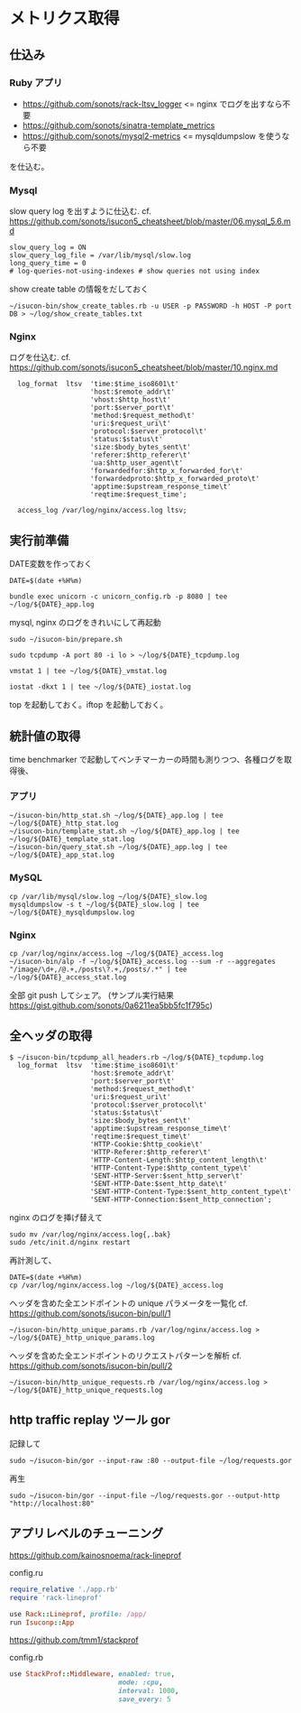 # メトリクス取得

## 仕込み

### Ruby アプリ

* https://github.com/sonots/rack-ltsv_logger <= nginx でログを出すなら不要
* https://github.com/sonots/sinatra-template_metrics
* https://github.com/sonots/mysql2-metrics <= mysqldumpslow を使うなら不要

を仕込む。

### Mysql

slow query log を出すように仕込む. cf. https://github.com/sonots/isucon5_cheatsheet/blob/master/06.mysql_5.6.md

```
slow_query_log = ON
slow_query_log_file = /var/lib/mysql/slow.log
long_query_time = 0
# log-queries-not-using-indexes # show queries not using index
```

show create table の情報をだしておく

```
~/isucon-bin/show_create_tables.rb -u USER -p PASSWORD -h HOST -P port DB > ~/log/show_create_tables.txt
```

### Nginx

ログを仕込む. cf. https://github.com/sonots/isucon5_cheatsheet/blob/master/10.nginx.md

```
  log_format  ltsv  'time:$time_iso8601\t'
                    'host:$remote_addr\t'
                    'vhost:$http_host\t'
                    'port:$server_port\t'
                    'method:$request_method\t'
                    'uri:$request_uri\t'
                    'protocol:$server_protocol\t'
                    'status:$status\t'
                    'size:$body_bytes_sent\t'
                    'referer:$http_referer\t'
                    'ua:$http_user_agent\t'
                    'forwardedfor:$http_x_forwarded_for\t'
                    'forwardedproto:$http_x_forwarded_proto\t'
                    'apptime:$upstream_response_time\t'
                    'reqtime:$request_time';
  
  access_log /var/log/nginx/access.log ltsv;
```

## 実行前準備


DATE変数を作っておく

```
DATE=$(date +%H%m)
```

```
bundle exec unicorn -c unicorn_config.rb -p 8080 | tee ~/log/${DATE}_app.log
```

mysql, nginx のログをきれいにして再起動

```
sudo ~/isucon-bin/prepare.sh
```

```
sudo tcpdump -A port 80 -i lo > ~/log/${DATE}_tcpdump.log
```

```
vmstat 1 | tee ~/log/${DATE}_vmstat.log
```

```
iostat -dkxt 1 | tee ~/log/${DATE}_iostat.log
```

top を起動しておく。iftop を起動しておく。

## 統計値の取得

time benchmarker で起動してベンチマーカーの時間も測りつつ、各種ログを取得後、

### アプリ

```
~/isucon-bin/http_stat.sh ~/log/${DATE}_app.log | tee ~/log/${DATE}_http_stat.log
~/isucon-bin/template_stat.sh ~/log/${DATE}_app.log | tee ~/log/${DATE}_template_stat.log
~/isucon-bin/query_stat.sh ~/log/${DATE}_app.log | tee ~/log/${DATE}_app_stat.log
```

### MySQL

```
cp /var/lib/mysql/slow.log ~/log/${DATE}_slow.log
mysqldumpslow -s t ~/log/${DATE}_slow.log | tee ~/log/${DATE}_mysqldumpslow.log
```


### Nginx

```
cp /var/log/nginx/access.log ~/log/${DATE}_access.log
~/isucon-bin/alp -f ~/log/${DATE}_access.log --sum -r --aggregates "/image/\d+,/@.+,/posts\?.+,/posts/.*" | tee ~/log/${DATE}_access_stat.log
```

全部 git push してシェア。 (サンプル実行結果 https://gist.github.com/sonots/0a6211ea5bb5fc1f795c)

## 全ヘッダの取得

```
$ ~/isucon-bin/tcpdump_all_headers.rb ~/log/${DATE}_tcpdump.log
  log_format  ltsv  'time:$time_iso8601\t'
                    'host:$remote_addr\t'
                    'port:$server_port\t'
                    'method:$request_method\t'
                    'uri:$request_uri\t'
                    'protocol:$server_protocol\t'
                    'status:$status\t'
                    'size:$body_bytes_sent\t'
                    'apptime:$upstream_response_time\t'
                    'reqtime:$request_time\t'
                    'HTTP-Cookie:$http_cookie\t'
                    'HTTP-Referer:$http_referer\t'
                    'HTTP-Content-Length:$http_content_length\t'
                    'HTTP-Content-Type:$http_content_type\t'
                    'SENT-HTTP-Server:$sent_http_server\t'
                    'SENT-HTTP-Date:$sent_http_date\t'
                    'SENT-HTTP-Content-Type:$sent_http_content_type\t'
                    'SENT-HTTP-Connection:$sent_http_connection';
```

nginx のログを挿げ替えて

```
sudo mv /var/log/nginx/access.log{,.bak}
sudo /etc/init.d/nginx restart
```

再計測して、

```
DATE=$(date +%H%m)
cp /var/log/nginx/access.log ~/log/${DATE}_access.log
```

ヘッダを含めた全エンドポイントの unique パラメータを一覧化 cf. https://github.com/sonots/isucon-bin/pull/1

```
~/isucon-bin/http_unique_params.rb /var/log/nginx/access.log > ~/log/${DATE}_http_unique_params.log
```


ヘッダを含めた全エンドポイントのリクエストパターンを解析 cf. https://github.com/sonots/isucon-bin/pull/2

```
~/isucon-bin/http_unique_requests.rb /var/log/nginx/access.log > ~/log/${DATE}_http_unique_requests.log
```

## http traffic replay ツール gor

記録して

```
sudo ~/isucon-bin/gor --input-raw :80 --output-file ~/log/requests.gor
```

再生

```
sudo ~/isucon-bin/gor --input-file ~/log/requests.gor --output-http "http://localhost:80"
```

## アプリレベルのチューニング

https://github.com/kainosnoema/rack-lineprof

config.ru

```ruby
require_relative './app.rb'
require 'rack-lineprof'

use Rack::Lineprof, profile: /app/
run Isuconp::App
```

https://github.com/tmm1/stackprof

config.rb

```ruby
use StackProf::Middleware, enabled: true,
                           mode: :cpu,
                           interval: 1000,
                           save_every: 5
```
